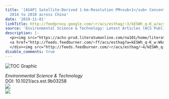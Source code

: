 ```yaml
---
title: '[ASAP] Satellite-Derived 1-km-Resolution PM<sub>1</sub> Concentrations from
  2014 to 2018 across China'
date: '2019-11-01'
linkTitle: http://feedproxy.google.com/~r/acs/esthag/~3/kESWh_q-K_w/acs.est.9b03258
source: 'Environmental Science & Technology: Latest Articles (ACS Publications)'
description: |-
  <p><img src="https://achs-prod.literatumonline.com/na101/home/literatum/publisher/achs/journals/content/esthag/0/esthag.ahead-of-print/acs.est.9b03258/20191101/images/medium/es9b03258_0006.gif" alt="TOC Graphic"/></p><div><cite>Environmental Science & Technology</cite></div><div>DOI: 10.1021/acs.est.9b03258</div><div class="feedflare">
  <a href="http://feeds.feedburner.com/~ff/acs/esthag?a=kESWh_q-K_w:Wkmh46y4zvs:yIl2AUoC8zA"><img src="http://feeds.feedburner.com/~ff/acs/esthag?d=yIl2AUoC8zA" border="0"></img></a>
  </div><img src="http://feeds.feedburner.com/~r/acs/esthag/~4/kESWh_q-K_w" ...
disable_comments: true
---
```

<p><img src="https://achs-prod.literatumonline.com/na101/home/literatum/publisher/achs/journals/content/esthag/0/esthag.ahead-of-print/acs.est.9b03258/20191101/images/medium/es9b03258_0006.gif" alt="TOC Graphic"/></p><div><cite>Environmental Science & Technology</cite></div><div>DOI: 10.1021/acs.est.9b03258</div><div class="feedflare">
<a href="http://feeds.feedburner.com/~ff/acs/esthag?a=kESWh_q-K_w:Wkmh46y4zvs:yIl2AUoC8zA"><img src="http://feeds.feedburner.com/~ff/acs/esthag?d=yIl2AUoC8zA" border="0"></img></a>
</div><img src="http://feeds.feedburner.com/~r/acs/esthag/~4/kESWh_q-K_w" ...